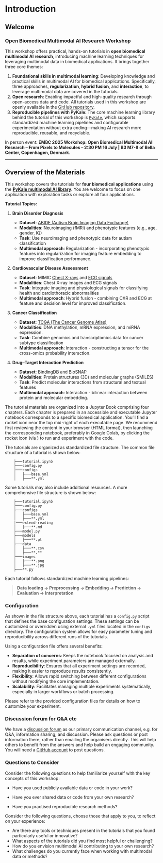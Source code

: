 # Introduction

## Welcome

### Open Biomedical Multimodal AI Research Workshop

This workshop offers practical, hands-on tutorials in **open biomedical multimodal AI research**, introducing machine learning techniques for leveraging multimodal data in biomedical applications. It brings together three core themes:

1. **Foundational skills in multimodal learning**: Developing knowledge and practical skills in multimodal AI for biomedical applications. Specifically, three approaches, **regularization**, **hybrid fusion**, and **interaction**, to leverage multimodal data are covered in the tutorials.
2. **Open research**: Enabling impactful and high-quality research through open-access data and code. All tutorials used in this workshop are openly available in the [GitHub repository](https://github.com/pykale/mmai-tutorials).
3. **Reproducible pipelines with PyKale**: The core machine learning library behind the tutorial of this workshop is [`PyKale`](https://github.com/pykale/pykale), which supports standardized machine learning pipelines and configurable experimentation without extra coding—making AI research more reproducible, reusable, and recyclable.

In person event: **EMBC 2025 Workshop: Open Biomedical Multimodal AI Research – From Pixels to Molecules – 2:30 PM 16 July | B3 M7-8 of Bella Center, Copenhagen, Denmark**.

---

## Overview of the Materials

This workshop covers the tutorials for **four biomedical applications** using the **[PyKale multimodal AI library](https://github.com/pykale/pykale)**. You are welcome to focus on one application with exploration tasks or explore all four applications.

**Tutorial Topics:**

1. **Brain Disorder Diagnosis**
   - **Dataset**: [ABIDE (Autism Brain Imaging Data Exchange)](https://fcon_1000.projects.nitrc.org/indi/abide/)
   - **Modalities**: Neuroimaging (fMRI) and phenotypic features (e.g., age, gender, IQ)
   - **Task**: Use neuroimaging and phenotypic data for autism classification
   - **Multimodal approach**: Regularization - incorporating phenotypic features into regularization for imaging feature embedding to improve classification performance.

2. **Cardiovascular Disease Assessment**
   - **Dataset**: MIMIC [Chest X-rays]((https://physionet.org/content/mimic-cxr/2.1.0/)) and [ECG signals](https://physionet.org/content/mimic-iv-ecg/1.0/)
   - **Modalities**: Chest X-ray images and ECG signals
   - **Task**: Integrate imaging and physiological signals for classifying health and cardiothoracic abnormalities
   - **Multimodal approach**: Hybrid fusion - combining CXR and ECG at feature and decision level for improved classification.

3. **Cancer Classification**
   - **Dataset**: [TCGA (The Cancer Genome Atlas)]((https://www.cancerimagingarchive.net/collection/tcga-brca/))
   - **Modalities**: DNA methylation, mRNA expression, and miRNA expression.
   - **Task**: Combine genomics and transcriptomics data for cancer subtype classification
   - **Multimodal approach**: Interaction - constructing a tensor for the cross-omics probability interaction.

4. **Drug–Target Interaction Prediction**
   - **Dataset**: [BindingDB](https://www.bindingdb.org/rwd/bind/index.jsp) and [BioSNAP](https://snap.stanford.edu/biodata/)
   - **Modalities**: Protein structures (3D) and molecular graphs (SMILES)
   - **Task**: Predict molecular interactions from structural and textual features
   - **Multimodal approach**: Interaction - bilinear interaction between protein and molecular embedding.

The tutorial materials are organized into a Jupyter Book comprising four chapters. Each chapter is prepared in an accessible and executable Jupyter notebook corresponds to a specific biomedical application. You’ll find a rocket icon <i class="fas fa-rocket"></i> near the top mid-right of each executable page. We recommend first reviewing the content in your browser (HTML format), then launching the corresponding notebook, preferably in Google Colab, by clicking the rocket icon (via <i class="fas fa-rocket"></i>) to run and experiment with the code.

The tutorials are organized as standardized file structure. The common file structure of a tutorial is shown below:

```text
    ├───tutorial.ipynb
    ├───config.py
    ├───configs
    │   ├───base.yml
    │   ├───**.yml
```

Some tutorials may also include additional resources. A more comprehensive file structure is shown below:

```text
    ├───tutorial.ipynb
    ├───config.py
    ├───configs
    │   ├───base.yml
    │   ├───**.yml
    |───extend-reading
    │   ├───**.md
    ├───model.py
    ├───models
    │   ├───**.pt
    ├───data
    │   ├───**.csv
    │   ├───**.**
    ├───images
    │   ├───**.png
    │   ├───**.jpg
    ├───**.py
```

Each tutorial follows standardized machine learning pipelines:

> **Data loading → Preprocessing → Embedding → Prediction → Evaluation → Interpretation**

### Configuration

As shown in the file structure above, each tutorial has a `config.py` script that defines the base configuration settings. These settings can be customized or overridden using external `.yml` files located in the `configs` directory. The configuration system allows for easy parameter tuning and reproducibility across different runs of the tutorials.

Using a configuration file offers several benefits:

- **Separation of concerns**: Keeps the notebook focused on analysis and results, while experiment parameters are managed externally.
- **Reproducibility**: Ensures that all experiment settings are recorded, making it easier to reproduce results consistently.
- **Flexibility**: Allows rapid switching between different configurations without modifying the core implementation.
- **Scalability**: Facilitates managing multiple experiments systematically, especially in larger workflows or batch processing.

Please refer to the provided configuration files for details on how to customize your experiment.

### Discussion forum for Q&A etc

We have a [discussion forum](https://github.com/pykale/mmai-tutorials/discussions) as our primary communication channel, e.g. for Q&A, information sharing, and discussion. Please ask questions or post information there, rather than emailing the organisers directly. This will help others to benefit from the answers and help build an engaging community. You will need a [GitHub account](https://github.com/join) to post questions.

### Questions to Consider

Consider the following questions to help familiarize yourself with the key concepts of this workshop:

- Have you used publicly available data or code in your work?

- Have you ever shared data or code from your own research?

- Have you practised reproducible research methods?

Consider the following questions, choose those that apply to you, to reflect on your experience:

- Are there any tools or techniques present in the tutorials that you found particularly useful or innovative?
- What aspects of the tutorials did you find most helpful or challenging?
- How do you envision multimodal AI contributing to your own research?
- What challenges do you currently face when working with multimodal data or methods?
